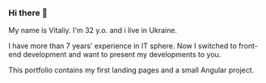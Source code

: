 ### Hi there 👋

My name is Vitaliy. I'm 32 y.o. and i live in Ukraine. 

I have more than 7 years’ experience in IT sphere.
Now I switched to front-end development and want to present my developments to you.

This portfolio contains my first landing pages and a small Angular project.


<!--
**vitaliimalynka/vitaliimalynka** is a ✨ _special_ ✨ repository because its `README.md` (this file) appears on your GitHub profile.

Here are some ideas to get you started:

- 🔭 I’m currently working on ...
- 🌱 I’m currently learning ...
- 👯 I’m looking to collaborate on ...
- 🤔 I’m looking for help with ...
- 💬 Ask me about ...
- 📫 How to reach me: ...
- 😄 Pronouns: ...
- ⚡ Fun fact: ...
-->
